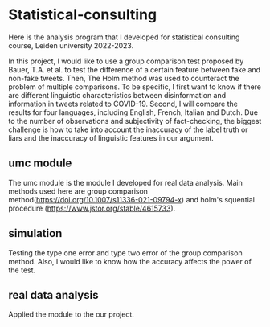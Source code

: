 # Statistical-consulting

Here is the analysis program that I developed for statistical consulting course, Leiden university 2022-2023. 

In this project, I would like to use a group comparison test proposed by Bauer, T.A. et al. to test the difference of a certain feature between fake and non-fake tweets. Then, The Holm method was used to counteract the problem of multiple comparisons. To be specific, I first want to know if there are different linguistic characteristics between disinformation and information in tweets related to COVID-19. Second, I will compare the results for four languages, including English, French, Italian and Dutch. Due to the number of observations and subjectivity of fact-checking, the biggest challenge is how to take into account the inaccuracy of the label truth or liars and the inaccuracy of linguistic features in our argument.

## umc module
The umc module is the module I developed for real data analysis. Main methods used here are group comparison method(https://doi.org/10.1007/s11336-021-09794-x) and holm's squential procedure (https://www.jstor.org/stable/4615733).

## simulation
Testing the type one error and type two error of the group comparison method. Also, I would like to know how the accuracy affects the power of the test.

## real data analysis
Applied the module to the our project.
